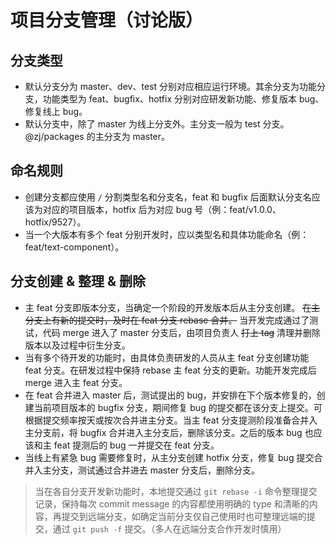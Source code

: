 # 项目分支管理（讨论版）

## 分支类型

- 默认分支分为 master、dev、test 分别对应相应运行环境。其余分支为功能分支，功能类型为 feat、bugfix、hotfix 分别对应研发新功能、修复版本 bug、修复线上 bug。
- 默认分支中，除了 master 为线上分支外。主分支一般为 test 分支。@zj/packages 的主分支为 master。

## 命名规则

- 创建分支都应使用 `/` 分割类型名和分支名，feat 和 bugfix 后面默认分支名应该为对应的项目版本，hotfix 后为对应 bug 号（例：feat/v1.0.0、hotfix/9527）。
- 当一个大版本有多个 feat 分别开发时，应以类型名和具体功能命名（例：feat/text-component）。

## 分支创建 & 整理 & 删除

- 主 feat 分支即版本分支，当确定一个阶段的开发版本后从主分支创建。 ~~在主分支上有新的提交时，及时在 feat 分支 rebase 合并。~~ 当开发完成通过了测试，代码 merge 进入了 master 分支后，由项目负责人 ~~打上 tag~~ 清理并删除版本以及过程中衍生分支。
- 当有多个待开发的功能时，由具体负责研发的人员从主 feat 分支创建功能 feat 分支。在研发过程中保持 rebase 主 feat 分支的更新。功能开发完成后 merge 进入主 feat 分支。
- 在 feat 合并进入 master 后，测试提出的 bug，并安排在下个版本修复的，创建当前项目版本的 bugfix 分支，期间修复 bug 的提交都在该分支上提交。可根据提交频率按天或按次合并进主分支。当主 feat 分支提测阶段准备合并入主分支前，将 bugfix 合并进入主分支后，删除该分支。之后的版本 bug 也应该和主 feat 提测后的 bug 一并提交在 feat 分支。
- 当线上有紧急 bug 需要修复时，从主分支创建 hotfix 分支，修复 bug 提交合并入主分支，测试通过合并进去 master 分支后，删除分支。

> 当在各自分支开发新功能时，本地提交通过 `git rebase -i` 命令整理提交记录，保持每次 commit message 的内容都使用明确的 type 和清晰的内容，再提交到远端分支，如确定当前分支仅自己使用时也可整理远端的提交，通过 `git push -f` 提交。（多人在远端分支合作开发时慎用）
